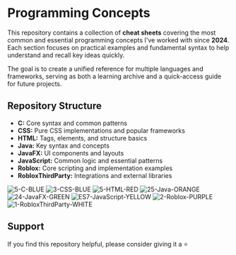 
# Programming Concepts

This repository contains a collection of **cheat sheets** covering the most common and essential programming concepts I've worked with since **2024**. Each section focuses on practical examples and fundamental syntax to help understand and recall key ideas quickly.  

The goal is to create a unified reference for multiple languages and frameworks, serving as both a learning archive and a quick-access guide for future projects.  

## Repository Structure
- **C:** Core syntax and common patterns
- **CSS:** Pure CSS implementations and popular frameworks
- **HTML:** Tags, elements, and structure basics
- **Java:** Key syntax and concepts
- **JavaFX:** UI components and layouts
- **JavaScript:** Common logic and essential patterns
- **Roblox:** Core scripting and implementation examples
- **RobloxThirdParty:** Integrations and external libraries

![5-C-BLUE](https://img.shields.io/badge/5-C-blue)
![3-CSS-BLUE](https://img.shields.io/badge/3-CSS-blue)
![5-HTML-RED](https://img.shields.io/badge/5-HTML-red)
![25-Java-ORANGE](https://img.shields.io/badge/25-Java-orange)
![24-JavaFX-GREEN](https://img.shields.io/badge/24-JavaFX-green)
![ES7-JavaScript-YELLOW](https://img.shields.io/badge/ES7-JavaScript-yellow)
![2-Roblox-PURPLE](https://img.shields.io/badge/2-Roblox-purple)
![1-RobloxThirdParty-WHITE](https://img.shields.io/badge/1-RobloxThirdParty-white)

## Support
If you find this repository helpful, please consider giving it a ⭐

